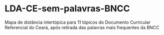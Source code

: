 # LDA-CE-sem-palavras-BNCC
Mapa de distância intertópica para 11 tópicos do Documento Curricular Referencial do Ceará, após retirada das palavras mais frequentes da BNCC
